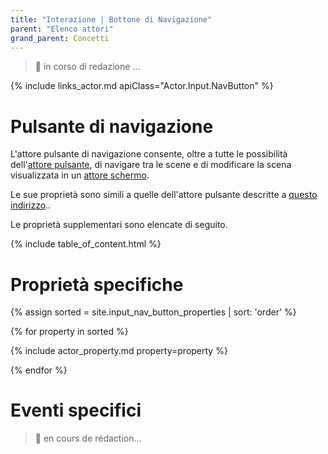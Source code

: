 ```yaml
---
title: "Interazione | Bottone di Navigazione"
parent: "Elenco attori"
grand_parent: Concetti
---
```


> 🚧 in corso di redazione ...

{% include links_actor.md apiClass="Actor.Input.NavButton" %}

# Pulsante di navigazione

L'attore pulsante di navigazione consente, oltre a tutte le possibilità dell'[attore pulsante](./input-button.md), di navigare tra le scene e di modificare la scena visualizzata in un [attore schermo](./display-screen.md).

Le sue proprietà sono simili a quelle dell'attore pulsante descritte a [questo indirizzo](./input-button.md)..

Le proprietà supplementari sono elencate di seguito.

{% include table_of_content.html %}

# Proprietà specifiche

{% assign sorted = site.input_nav_button_properties | sort: 'order' %}

{% for property in sorted %}

{% include actor_property.md property=property %}

{% endfor %}

# Eventi specifici

> 🚧 en cours de rédaction...


